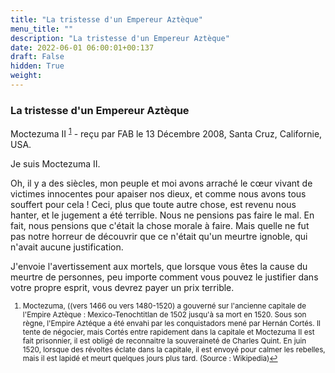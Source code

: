 ```yaml
---
title: "La tristesse d'un Empereur Aztèque"
menu_title: ""
description: "La tristesse d'un Empereur Aztèque"
date: 2022-06-01 06:00:01+00:137
draft: False
hidden: True
weight:
---
```

### La tristesse d'un Empereur Aztèque

Moctezuma II <sup id="a1">[1](#f1)</sup> - reçu par FAB le 13 Décembre 2008, Santa Cruz, Californie, USA.

Je suis Moctezuma II.

Oh, il y a des siècles, mon peuple et moi avons arraché le cœur vivant de victimes innocentes pour apaiser nos dieux, et comme nous avons tous souffert pour cela ! Ceci, plus que toute autre chose, est revenu nous hanter, et le jugement a été terrible. Nous ne pensions pas faire le mal. En fait, nous pensions que c'était la chose morale à faire. Mais quelle ne fut pas notre horreur de découvrir que ce n'était qu'un meurtre ignoble, qui n'avait aucune justification.

J'envoie l'avertissement aux mortels, que lorsque vous êtes la cause du meurtre de personnes, peu importe comment vous pouvez le justifier dans votre propre esprit, vous devrez payer un prix terrible.
<small>

1. <large id="f1"> Moctezuma, ((vers 1466 ou vers 1480-1520) a gouverné sur l'ancienne capitale de l'Empire Aztèque : Mexico-Tenochtitlan de 1502 jusqu'à sa mort en 1520. Sous son règne, l'Empire Aztéque a été envahi par les conquistadors mené par Hernán Cortés. Il tente de négocier, mais Cortés entre rapidement dans la capitale et Moctezuma II est fait prisonnier, il est obligé de reconnaitre la souveraineté de Charles Quint. En juin 1520, lorsque des révoltes éclate dans la capitale, il est envoyé pour calmer les rebelles, mais il est lapidé et meurt quelques jours plus tard. (Source : Wikipedia)[↩](#a1)
